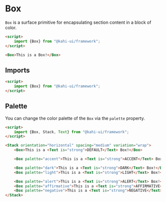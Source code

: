 # Box

`Box` is a surface primitive for encapsulating section content in a block of color.

```html repl Box Preview
<script>
    import {Box} from "@kahi-ui/framework";
</script>

<Box>This is a Box!</Box>
```

## Imports

```html default Box Imports
<script>
    import {Box} from "@kahi-ui/framework";
</script>
```

## Palette

You can change the color palette of the `Box` via the `palette` property.

```html repl Box Palette
<script>
    import {Box, Stack, Text} from "@kahi-ui/framework";
</script>

<Stack orientation="horizontal" spacing="medium" variation="wrap">
    <Box>This is a <Text is="strong">DEFAULT</Text> Box!</Box>

    <Box palette="accent">This is a <Text is="strong">ACCENT</Text> Box!</Box>

    <Box palette="dark">This is a <Text is="strong">DARK</Text> Box!</Box>
    <Box palette="light">This is a <Text is="strong">LIGHT</Text> Box!</Box>

    <Box palette="alert">This is a <Text is="strong">ALERT</Text> Box!</Box>
    <Box palette="affirmative">This is a <Text is="strong">AFFIRMATIVE</Text> Box!</Box>
    <Box palette="negative">This is a <Text is="strong">NEGATIVE</Text> Box!</Box>
</Stack>
```
